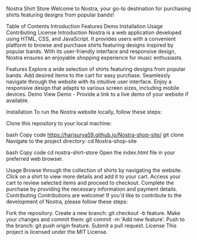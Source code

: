 Nostra Shirt Store
Welcome to Nostra, your go-to destination for purchasing shirts featuring designs from popular bands!


Table of Contents
Introduction
Features
Demo
Installation
Usage
Contributing
License
Introduction
Nostra is a web application developed using HTML, CSS, and JavaScript. It provides users with a convenient platform to browse and purchase shirts featuring designs inspired by popular bands. With its user-friendly interface and responsive design, Nostra ensures an enjoyable shopping experience for music enthusiasts.

Features
Explore a wide selection of shirts featuring designs from popular bands.
Add desired items to the cart for easy purchase.
Seamlessly navigate through the website with its intuitive user interface.
Enjoy a responsive design that adapts to various screen sizes, including mobile devices.
Demo
View Demo - Provide a link to a live demo of your website if available.

Installation
To run the Nostra website locally, follow these steps:

Clone this repository to your local machine:

bash
Copy code https://harisurya59.github.io/Nostra-shop-site/
git clone 
Navigate to the project directory: cd Nostra-shop-site

bash
Copy code
cd nostra-shirt-store
Open the index.html file in your preferred web browser.

Usage
Browse through the collection of shirts by navigating the website.
Click on a shirt to view more details and add it to your cart.
Access your cart to review selected items and proceed to checkout.
Complete the purchase by providing the necessary information and payment details.
Contributing
Contributions are welcome! If you'd like to contribute to the development of Nostra, please follow these steps:

Fork the repository.
Create a new branch: git checkout -b feature.
Make your changes and commit them: git commit -m 'Add new feature'.
Push to the branch: git push origin feature.
Submit a pull request.
License
This project is licensed under the MIT License.
